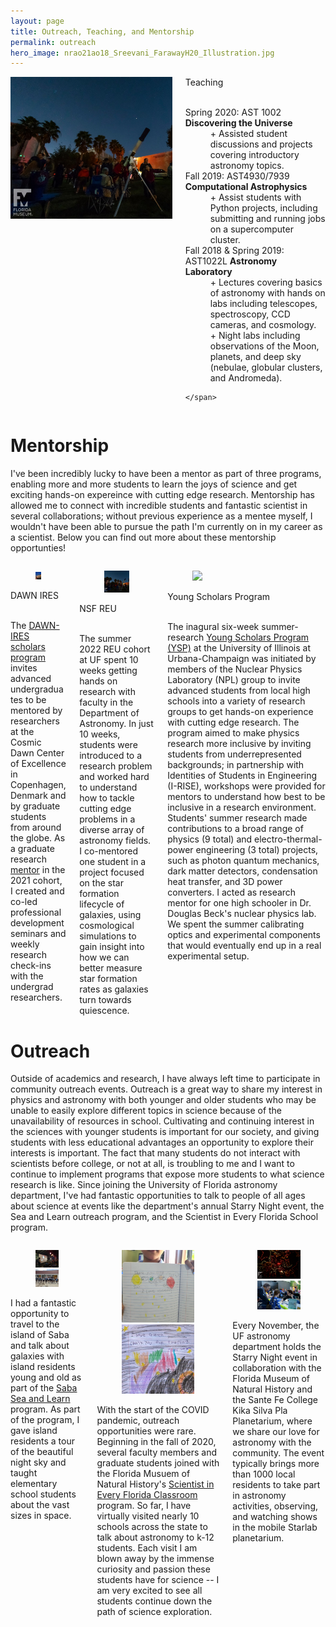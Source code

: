 ```yaml
---
layout: page
title: Outreach, Teaching, and Mentorship
permalink: outreach
hero_image: nrao21ao18_Sreevani_FarawayH20_Illustration.jpg
---
```



<div class="columns is-mobile is-centered is-vcentered">
  <div class="column is-one-third">
    <img src="46449402_10156647872563955_2498698615740956672_o.jpg">
  </div>
  <div class="column">
    <span class="title">Teaching</span><br>
    <span class="subtitle">
    <br>
    <dl>
  <dt>Spring 2020:  AST 1002 <b>Discovering the Universe</b></dt>
  <dd>+ Assisted student discussions and projects covering introductory astronomy topics. </dd>

<dt>Fall 2019: AST4930/7939 <b>Computational Astrophysics</b></dt>
  <dd>+ Assist students with Python projects, including submitting and running jobs on a supercomputer cluster. </dd>

<dt> Fall 2018 & Spring 2019: AST1022L <b>Astronomy Laboratory</b></dt>
     <dd>+ Lectures covering basics of astronomy with hands on labs including telescopes, spectroscopy, CCD cameras, and cosmology.</dd>
     <dd>+ Night labs including observations of the Moon, planets, and deep sky (nebulae, globular clusters, and Andromeda). </dd>
</dl>

    </span>
  </div>
</div>



<div class="block">
<h1>Mentorship</h1>
</div>

<p style="font-size: 18px;">

I've been incredibly lucky to have been a mentor as part of three programs, enabling more and more students to learn the joys of science and get exciting hands-on expereince with cutting edge research. Mentorship has allowed me to connect with incredible students and fantastic scientist in several collaborations; without previous experience as a mentee myself, I wouldn't have been able to pursue the path I'm currently on in my career as a scientist. Below you can find out more about these mentorship opportunties!
</p>

<div class="columns is-left">
  <div class="column is-one-third">


<div class="card">
  <div class="card-image">
    <figure class="image">
      <img src="dawn_ires.jpeg">
    </figure>
  </div>
  <div class="card-content">

  <div class="media-content">
        <p class="title is-4">DAWN IRES</p>
      </div>

<div class="content">
<br>
The <a href="https://www.dawnires.com/what-we-do">DAWN-IRES scholars program</a> invites advanced undergraduates to be mentored by researchers at the Cosmic Dawn Center of Excellence in Copenhagen, Denmark and by graduate students from around the globe. As a graduate research <a href="https://www.dawnires.com/scholarsblog/meet-the-dawn-ires-scholars-sidney-lower">mentor</a> in the 2021 cohort, I created and co-led professional development seminars and weekly research check-ins with the undergrad researchers.
    </div>
  </div>
</div>
  </div>


  <div class="column is-one-third">


<div class="card">
  <div class="card-image">
    <figure class="image">
      <img src="46449402_10156647872563955_2498698615740956672_o.jpg">
    </figure>
  </div>
  <div class="card-content">
  <div class="media-content">
	<p class="title is-4">NSF REU</p>
      </div>

<div class="content">
<br>
The summer 2022 REU cohort at UF spent 10 weeks getting hands on research with faculty in the Department of Astronomy. In just 10 weeks, students were introduced to a research problem and worked hard to understand how to tackle cutting edge problems in a diverse array of astronomy fields. I co-mentored one student in a project focused on the star formation lifecycle of galaxies, using cosmological simulations to gain insight into how we can better measure star formation rates as galaxies turn towards quiescence. 
    </div>
  </div>
</div>
  </div>

  <div class="column is-one-third">


<div class="card">
  <div class="card-image">
    <figure class="image">
      <img src="https://physics.illinois.edu/_sitemanager/viewphoto.aspx?id=48291&s=250">
    </figure>
  </div>
  <div class="card-content">

  <div class="media-content">
        <p class="title is-4">Young Scholars Program</p>
      </div>

<div class="content">
<br>
	The inagural six-week summer-research <a href="https://npl.illinois.edu/programs/young-scholars">Young Scholars Program (YSP)</a> at the University of Illinois at Urbana-Champaign was initiated by members of the Nuclear Physics Laboratory (NPL) group to invite advanced students from local high schools into a variety of research groups to get hands-on experience with cutting edge research. The program aimed to make physics research more inclusive by inviting students from underrepresented backgrounds; in partnership with Identities of Students in Engineering (I-RISE), workshops were provided for mentors to understand how best to be inclusive in a research environment. Students' summer research made contributions to a broad range of physics (9 total) and electro-thermal-power engineering (3 total) projects, such as photon quantum mechanics, dark matter detectors, condensation heat transfer, and 3D power converters. I acted as research mentor for one high schooler in Dr. Douglas Beck's nuclear physics lab. We spent the summer calibrating optics and experimental components that would eventually end up in a real experimental setup. 
    </div>
  </div>
</div>
  </div>
</div>

<div class="block">
<h1>Outreach</h1>
</div>

<p style="font-size: 18px;">

Outside of academics and research, I have always left time to participate in community outreach events. Outreach is a great way to share my interest in physics and astronomy with both younger and older students who may be unable to easily explore different topics in science because of the unavailability of resources in school. Cultivating and continuing interest in the sciences with younger students is important for our society, and giving students with less educational advantages an opportunity to explore their interests is important. The fact that many students do not interact with scientists before college, or not at all, is troubling to me and I want to continue to implement programs that expose more students to what science research is like. 
Since joining the University of Florida astronomy department, I've had fantastic opportunities to talk to people of all ages about science at events like the department's annual Starry Night event, the Sea and Learn outreach program, and the Scientist in Every Florida School program. 

</p>

<div class="columns is-left">
  <div class="column is-one-third">

<div class="card">
  <div class="card-image">
    <figure class="image">
      <img src="55275849-fbb4-44db-81f9-7e317a2e0f53.JPG">
      <img src="c594d748-4d14-47d5-be1f-ad95165d5a7d.JPG">
    </figure>
  </div>
  <div class="card-content">
    <div class="content">
    I had a fantastic opportunity to travel to the island of Saba and talk about galaxies with island residents young and old as part of the <a href="https://www.seaandlearn.org/">Saba Sea and Learn</a> program. As part of the program, I gave island residents a tour of the beautiful night sky and taught elementary school students about the vast sizes in space.  
    <br>
    </div>
  </div>
</div>
  </div>

  <div class="column is-one-third">

<div class="card">
  <div class="card-image">
    <figure class="image">
      <img src="sefs.jpeg">
      <img src="sefs2.jpeg">
    </figure>
  </div>
  <div class="card-content">
    <div class="content">
    With the start of the COVID pandemic, outreach opportunities were rare. Beginning in the fall of 2020, several faculty members and graduate students joined with the Florida Musuem of Natural History's <a href="https://www.floridamuseum.ufl.edu/earth-systems/scientist-in-every-florida-school/">Scientist in Every Florida Classroom</a> program. So far, I have virtually visited nearly 10 schools across the state to talk about astronomy to k-12 students. Each visit I am blown away by the immense curiosity and passion these students have for science -- I am very excited to see all students continue down the path of science exploration.
    <br>
    </div>
  </div>
</div>
  </div>


  <div class="column is-one-third">

<div class="card">
  <div class="card-image">
    <figure class="image">
      <img src="75339572_10157501248738955_1646328279579230208_o.jpg">
      <img src="87073059_10157792993038955_1451058240006651904_o.jpg">
    </figure>
  </div>
  <div class="card-content">
    <div class="content">
    Every November, the UF astronomy department holds the Starry Night event in collaboration with the Florida Museum of Natural History and the Sante Fe College Kika Silva Pla Planetarium, where we share our love for astronomy with the community. The event typically brings more than 1000 local residents to take part in astronomy activities, observing, and watching shows in the mobile Starlab planetarium. 
    <br>
    </div>
  </div>
</div>
  </div>

